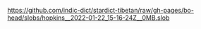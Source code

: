 https://github.com/indic-dict/stardict-tibetan/raw/gh-pages/bo-head/slobs/hopkins__2022-01-22_15-16-24Z__0MB.slob  
